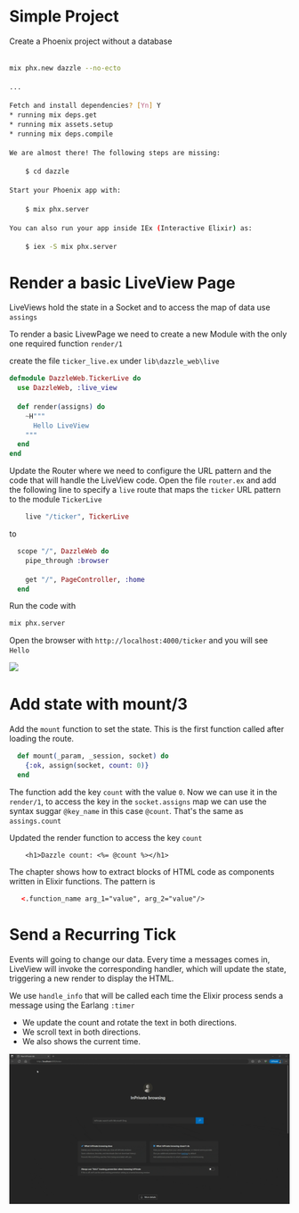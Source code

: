 # Simple Project

Create a Phoenix project without a database

```bash

mix phx.new dazzle --no-ecto

...

Fetch and install dependencies? [Yn] Y
* running mix deps.get
* running mix assets.setup
* running mix deps.compile

We are almost there! The following steps are missing:

    $ cd dazzle

Start your Phoenix app with:

    $ mix phx.server

You can also run your app inside IEx (Interactive Elixir) as:

    $ iex -S mix phx.server

```

# Render a basic LiveView Page
LiveViews hold the state in a Socket and to access the map of data use `assings`

To render a basic LivewPage we need to create a new Module with the only one required function `render/1`

create the file `ticker_live.ex` under `lib\dazzle_web\live`

```elixir
defmodule DazzleWeb.TickerLive do
  use DazzleWeb, :live_view

  def render(assigns) do
    ~H"""
      Hello LiveView
    """
  end
end

```

Update the Router where we need to configure the URL pattern and the code that will 
handle the LiveView code. Open the file `router.ex` and add the following line to specify 
a `live` route that maps the `ticker` URL pattern to the module `TickerLive`

```elixir
    live "/ticker", TickerLive
``` 
to 
 
```elixir
  scope "/", DazzleWeb do
    pipe_through :browser

    get "/", PageController, :home
  end

```

Run the code with 
```bash
mix phx.server
```

Open the browser with `http://localhost:4000/ticker` and you will see `Hello`


<img src="TickerLive_01.gif">


# Add state with mount/3

Add the `mount` function to set the state. This is the first function called after loading the route.

```elixir
  def mount(_param, _session, socket) do
    {:ok, assign(socket, count: 0)}
  end
```
The function add the key `count` with the value `0`. Now we can use it in the `render/1`, to access the
key in the `socket.assigns` map we can use the syntax suggar `@key_name` in this case `@count`. 
That's the same as `assings.count`

Updated the render function to access the key `count`
```
    <h1>Dazzle count: <%= @count %></h1>
```

The chapter shows how to extract blocks of HTML code as components 
written in Elixir functions.
The pattern is

```html
   <.function_name arg_1="value", arg_2="value"/>
```

# Send a Recurring Tick 
Events will going to change our data.
Every time a messages comes in, LiveView will invoke the corresponding handler, which will update the state,
triggering a new render to display the HTML.


We use `handle_info` that will be called each time the Elixir process sends a message
using the Earlang `:timer`

- We update the count and rotate the text in both directions.
- We scroll text in both directions.
- We also shows the current time.

<img src="TickerLive_02.gif">